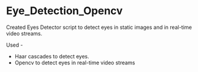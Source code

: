 # Eye_Detection_Opencv

Created Eyes Detector script to detect eyes in static images and in real-time video streams.

Used -

* Haar cascades to detect eyes.
* Opencv to detect eyes in real-time video streams
